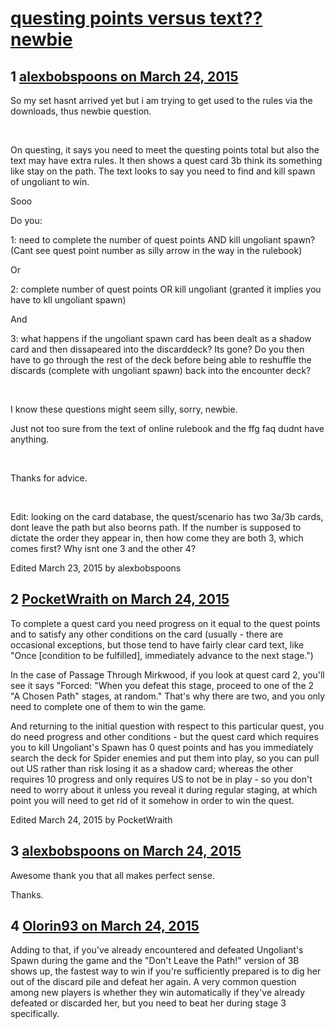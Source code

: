 # [questing points versus text?? newbie](https://community.fantasyflightgames.com/topic/138710-questing-points-versus-text-newbie/)

## 1 [alexbobspoons on March 24, 2015](https://community.fantasyflightgames.com/topic/138710-questing-points-versus-text-newbie/?do=findComment&comment=1503447)

So my set hasnt arrived yet but i am trying to get used to the rules via the downloads, thus newbie question.

 

On questing, it says you need to meet the questing points total but also the text may have extra rules. It then shows a quest card 3b think its something like stay on the path. The text looks to say you need to find and kill spawn of ungoliant to win.

Sooo

Do you:

1: need to complete the number of quest points AND kill ungoliant spawn? (Cant see quest point number as silly arrow in the way in the rulebook)

Or

2: complete number of quest points OR kill ungoliant (granted it implies you have to kll ungoliant spawn)

And

3: what happens if the ungoliant spawn card has been dealt as a shadow card and then dissapeared into the discarddeck? Its gone? Do you then have to go through the rest of the deck before being able to reshuffle the discards (complete with ungoliant spawn) back into the encounter deck?

 

I know these questions might seem silly, sorry, newbie.

Just not too sure from the text of online rulebook and the ffg faq dudnt have anything.

 

Thanks for advice.

 

Edit: looking on the card database, the quest/scenario has two 3a/3b cards, dont leave the path but also beorns path. If the number is supposed to dictate the order they appear in, then how come they are both 3, which comes first? Why isnt one 3 and the other 4? 

Edited March 23, 2015 by alexbobspoons

## 2 [PocketWraith on March 24, 2015](https://community.fantasyflightgames.com/topic/138710-questing-points-versus-text-newbie/?do=findComment&comment=1503503)

To complete a quest card you need progress on it equal to the quest points and to satisfy any other conditions on the card (usually - there are occasional exceptions, but those tend to have fairly clear card text, like "Once [condition to be fulfilled], immediately advance to the next stage.")

In the case of Passage Through Mirkwood, if you look at quest card 2, you'll see it says "Forced: "When you defeat this stage, proceed to one of the 2 "A Chosen Path" stages, at random." That's why there are two, and you only need to complete one of them to win the game.

And returning to the initial question with respect to this particular quest, you do need progress and other conditions - but the quest card which requires you to kill Ungoliant's Spawn has 0 quest points and has you immediately search the deck for Spider enemies and put them into play, so you can pull out US rather than risk losing it as a shadow card; whereas the other requires 10 progress and only requires US to not be in play - so you don't need to worry about it unless you reveal it during regular staging, at which point you will need to get rid of it somehow in order to win the quest.

Edited March 24, 2015 by PocketWraith

## 3 [alexbobspoons on March 24, 2015](https://community.fantasyflightgames.com/topic/138710-questing-points-versus-text-newbie/?do=findComment&comment=1503749)

Awesome thank you that all makes perfect sense.

Thanks.

## 4 [Olorin93 on March 24, 2015](https://community.fantasyflightgames.com/topic/138710-questing-points-versus-text-newbie/?do=findComment&comment=1503787)

Adding to that, if you've already encountered and defeated Ungoliant's Spawn during the game and the "Don't Leave the Path!" version of 3B shows up, the fastest way to win if you're sufficiently prepared is to dig her out of the discard pile and defeat her again. A very common question among new players is whether they win automatically if they've already defeated or discarded her, but you need to beat her during stage 3 specifically.

